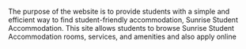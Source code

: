 The purpose of the website is to provide students with a simple and efficient way to find student-friendly accommodation, 
Sunrise Student Accommodation. This site allows students to browse 
Sunrise Student Accommodation rooms, services, and amenities and also apply online
